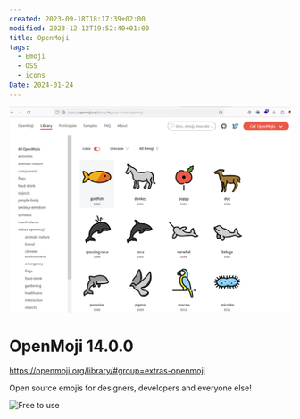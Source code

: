 ```yaml
---
created: 2023-09-18T18:17:39+02:00
modified: 2023-12-12T19:52:40+01:00
title: OpenMoji
tags:
  - Emoji
  - OSS
  - icons
Date: 2024-01-24
---
```

![](_asset/2023-09-18_OpenMoji_image_1.png)

# OpenMoji 14.0.0

https://openmoji.org/library/#group=extras-openmoji

Open source emojis for designers, developers and everyone else!

![Free to use](https://openmoji.org/data/color/svg/1F64F.svg)
